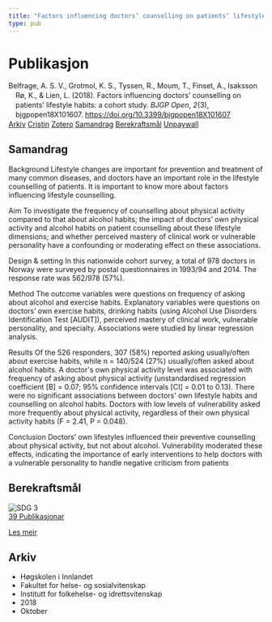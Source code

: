 ```yaml
---
title: "Factors influencing doctors’ counselling on patients’ lifestyle habits: a cohort study"
type: pub
---
```

<h1>Publikasjon</h1>
<article id="csl-bib-container-VU6V6VEV" class="csl-bib-container">
  <div class="csl-bib-body" style="line-height: 1.35; padding-left: 1em; text-indent:-1em;">
  <div class="csl-entry">Belfrage, A. S. V., Grotmol, K. S., Tyssen, R., Moum, T., Finset, A., Isaksson R&#xF8;, K., &amp; Lien, L. (2018). Factors influencing doctors&#x2019; counselling on patients&#x2019; lifestyle habits: a cohort study. <i>BJGP Open</i>, <i>2</i>(3), bjgpopen18X101607. <a href="https://doi.org/10.3399/bjgpopen18X101607">https://doi.org/10.3399/bjgpopen18X101607</a></div>
</div>
  <div class="csl-bib-buttons">
    <a href="#taxonomy-article-VU6V6VEV" class="csl-bib-button">Arkiv</a>
    <a href="https://app.cristin.no/results/show.jsf?id=1622435" alt="Cristin URL" class="csl-bib-button">Cristin</a>
    <a href="http://zotero.org/groups/5022929/items/VU6V6VEV" alt="Zotero URL" class="csl-bib-button">Zotero</a>
    <a href="#abstract-article-VU6V6VEV" class="csl-bib-button">Samandrag</a>
    <a href="#sdg-article-VU6V6VEV" class="csl-bib-button">Berekraftsmål</a>
    <a href="https://bjgpopen.org/content/bjgpoa/2/3/bjgpopen18X101607.full.pdf" class="csl-bib-button">Unpaywall</a>
  </div>
  <div id="csl-bib-meta-container-VU6V6VEV"></div>
</article>
<div id="csl-bib-meta-VU6V6VEV" class="csl-bib-meta">
  <article id="abstract-article-VU6V6VEV" class="abstract-article">
    <h1>Samandrag</h1>
    Background Lifestyle changes are important for prevention and treatment of many common diseases, and doctors have an important role in the lifestyle counselling of patients. It is important to know more about factors influencing lifestyle counselling. 
 
Aim To investigate the frequency of counselling about physical activity compared to that about alcohol habits; the impact of doctors’ own physical activity and alcohol habits on patient counselling about these lifestyle dimensions; and whether perceived mastery of clinical work or vulnerable personality have a confounding or moderating effect on these associations. 
 
Design &amp; setting In this nationwide cohort survey, a total of 978 doctors in Norway were surveyed by postal questionnaires in 1993/94 and 2014. The response rate was 562/978 (57%). 
 
Method The outcome variables were questions on frequency of asking about alcohol and exercise habits. Explanatory variables were questions on doctors’ own exercise habits, drinking habits (using Alcohol Use Disorders Identification Test [AUDIT]), perceived mastery of clinical work, vulnerable personality, and specialty. Associations were studied by linear regression analysis. 
 
Results Of the 526 responders, 307 (58%) reported asking usually/often about exercise habits, while n = 140/524 (27%) usually/often asked about alcohol habits. A doctor's own physical activity level was associated with frequency of asking about physical activity (unstandardised regression coefficient [B] = 0.07; 95% confidence intervals [CI] = 0.01 to 0.13). There were no significant associations between doctors' own lifestyle habits and counselling on alcohol habits. Doctors with low levels of vulnerability asked more frequently about physical activity, regardless of their own physical activity habits (F = 2.41, P = 0.048). 
 
Conclusion Doctors’ own lifestyles influenced their preventive counselling about physical activity, but not about alcohol. Vulnerability moderated these effects, indicating the importance of early interventions to help doctors with a vulnerable personality to handle negative criticism from patients
  </article>
  <article id="sdg-article-VU6V6VEV" class="sdg-article">
    <h1>Berekraftsmål</h1>
    <div class="sdg-container"><div id="sdg3" class="sdg">
<img src="{{< params subfolder >}}images/sdg/sdg03_no.png" class="image" alt="SDG 3">
<div class="sdg-overlay">
<a href="{{< params subfolder >}}no/archive/?sdg=3#archive" class="sdg-publication-count"><span>39</span> Publikasjonar</a>
<p><a href="https://www.fn.no/om-fn/fns-baerekraftsmaal/god-helse-og-livskvalitet?lang=nno-NO" class="sdg-read-more">Les meir</a></p>
</div>
</div></div>
  </article>
  <article id="taxonomy-article-VU6V6VEV" class="taxonomy-article">
    <h1>Arkiv</h1>
    <ul>
      <li>Høgskolen i Innlandet</li>
      <li>Fakultet for helse- og sosialvitenskap</li>
      <li>Institutt for folkehelse- og idrettsvitenskap</li>
      <li>2018</li>
      <li>Oktober</li>
    </ul>
  </article>
</div>
